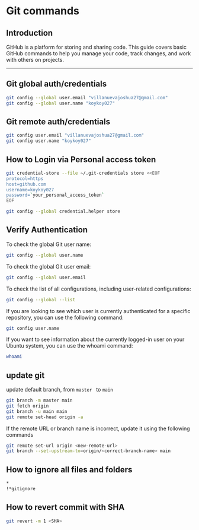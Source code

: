 # Git commands

## Introduction
GitHub is a platform for storing and sharing code. This guide covers basic GitHub commands to help you manage your code, track changes, and work with others on projects.

---

## Git global auth/credentials
```bash
git config --global user.email "villanuevajoshua27@gmail.com"
git config --global user.name "koykoy027"
```

## Git remote auth/credentials
```bash
git config user.email "villanuevajoshua27@gmail.com"
git config user.name "koykoy027"
```

## How to Login via Personal access token
```bash
git credential-store --file ~/.git-credentials store <<EOF
protocol=https
host=github.com
username=koykoy027
password=`your_personal_access_token`
EOF
```

```bash
git config --global credential.helper store
```

## Verify Authentication

To check the global Git user name:
```bash
git config --global user.name
```

To check the global Git user email:
```bash
git config --global user.email
```

To check the list of all configurations, including user-related configurations:
```bash
git config --global --list
```

If you are looking to see which user is currently authenticated for a specific repository, you can use the following command:
```bash
git config user.name
```

If you want to see information about the currently logged-in user on your Ubuntu system, you can use the whoami command:
```bash
whoami
```

## update git

update default branch, from `master ` to `main`
```bash
git branch -m master main
git fetch origin
git branch -u main main
git remote set-head origin -a
```

If the remote URL or branch name is incorrect, update it using the following commands
```bash
git remote set-url origin <new-remote-url>
git branch --set-upstream-to=origin/<correct-branch-name> main
```

## How to ignore all files and folders
```bash
*
!*gitignore
```

## How to revert commit with SHA
```bash
git revert -m 1 <SHA>
```
